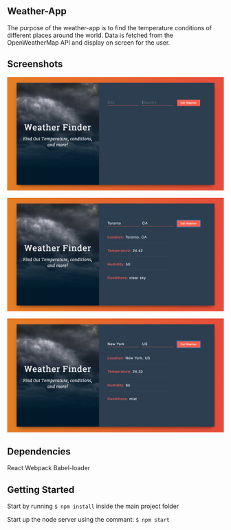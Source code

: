 ## Weather-App

The purpose of the weather-app is to find the temperature conditions of different places around the world. Data is fetched from the OpenWeatherMap API and display on screen for the user.

## Screenshots

!['Screenshot Home page'](https://github.com/dkhayutin/WeatherApp/blob/master/docs/Home-page.png?raw=true)

!['Screenshot Sample Weather Two'](https://github.com/dkhayutin/WeatherApp/blob/master/docs/sample-weather.png?raw=true)

!['Screenshot Sample Weather Two'](https://github.com/dkhayutin/WeatherApp/blob/master/docs/sample-weather2.png?raw=true)

## Dependencies
React
Webpack
Babel-loader

## Getting Started
Start by running ```$ npm install``` inside the main project folder

Start up the node server using the commant: ```$ npm start``` 
